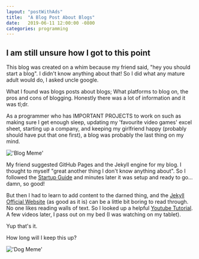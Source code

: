 ```yaml
---
layout: "postWithAds"
title:  "A Blog Post About Blogs"
date:   2019-06-11 12:00:00 -0800
categories: programming
---
```


## I am still unsure how I got to this point

This blog was created on a whim because my friend said, "hey you should start a blog". I didn't know anything about that! So I did what any mature adult would do, I asked uncle google.

What I found was blogs posts about blogs; What platforms to blog on, the pros and cons of blogging. Honestly there was a lot of information and it was tl;dr.

As a programmer who has IMPORTANT PROJECTS to work on such as making sure I get enough sleep, updating my 'favourite video games' excel sheet, starting up a company, and keeping my girlfriend happy (probably should have put that one first), a blog was probably the last thing on my mind.

!['Blog Meme'](https://i.imgur.com/2rUUS3S.jpg)

My friend suggested GitHub Pages and the Jekyll engine for my blog. I thought to myself "great another thing I don't know anything about". So I followed the [Startup Guide](https://help.github.com/en/articles/setting-up-your-github-pages-site-locally-with-jekyll) and minutes later it was setup and ready to go... damn, so good!

But then I had to learn to add content to the darned thing, and the [Jekyll Official Website](https://jekyllrb.com/) (as good as it is) can be a little bit boring to read through. No one likes reading walls of text. So I looked up a helpful [Youtube Tutorial](https://www.youtube.com/playlist?list=PLLAZ4kZ9dFpOPV5C5Ay0pHaa0RJFhcmcB). A few videos later, I pass out on my bed (I was watching on my tablet).

Yup that's it.

How long will I keep this up?

!['Dog Meme'](https://i.kym-cdn.com/entries/icons/original/000/000/341/i-dunno-lol_1_.jpg)
